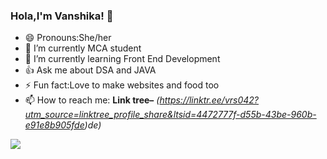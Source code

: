 ### Hola,I'm Vanshika! 👋

- 😄 Pronouns:She/her
- 🔭 I’m currently MCA student
- 🌱 I’m currently learning Front End Development
- 👍 Ask me about DSA and JAVA
- ⚡ Fun fact:Love to make websites and food too
- 📫 How to reach me: **Link tree–**
*(https://linktr.ee/vrs042?utm_source=linktree_profile_share&ltsid=4472777f-d55b-43be-960b-e91e8b905fde)de)*

<img src="https://github-readme-stats.vercel.app/api?username=rsvanshika&&show_icons=true&title_color=ffffff&icon_color=bb2acf&text_color=daf7dc&bg_color=161616">

